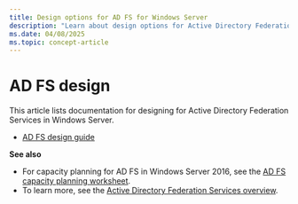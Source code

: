```yaml
---
title: Design options for AD FS for Windows Server
description: "Learn about design options for Active Directory Federation Services (AD FS) in Windows Server."
ms.date: 04/08/2025
ms.topic: concept-article
---
```


# AD FS design

This article lists documentation for designing for Active Directory Federation Services in Windows Server.

- [AD FS design guide](../ad-fs/design/AD-FS-Design-Guide.md)

**See also**

- For capacity planning for AD FS in Windows Server 2016, see the [AD FS capacity planning worksheet](https://adfsdocs.blob.core.windows.net/adfs/ADFSCapacity2016.xlsx).
- To learn more, see the [Active Directory Federation Services overview](../Active-Directory-Federation-Services.md).
